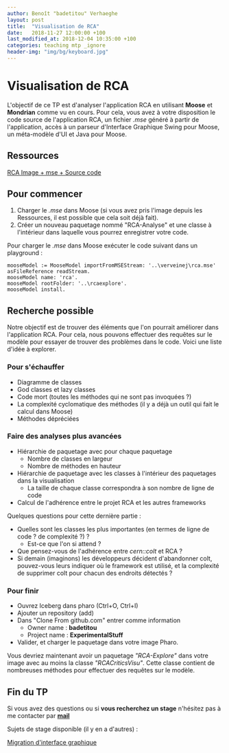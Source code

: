 ```yaml
---
author: Benoît "badetitou" Verhaeghe
layout: post
title:  "Visualisation de RCA"
date:   2018-11-27 12:00:00 +100
last_modified_at: 2018-12-04 10:35:00 +100
categories: teaching mtp _ignore
header-img: "img/bg/keyboard.jpg"
---
```


# Visualisation de RCA

L'objectif de ce TP est d'analyser l'application RCA en utilisant **Moose** et **Mondrian** comme vu en cours.
Pour cela, vous avez à votre disposition le code source de l'application RCA,
  un fichier _.mse_ généré à partir de l'application,
  accès à un parseur d'Interface Graphique Swing pour Moose,
  un méta-modèle d'UI et Java pour Moose.

## Ressources

[RCA Image + mse + Source code](../../../files/rcaexplore.zip)

## Pour commencer

1. Charger le _.mse_ dans Moose (si vous avez pris l'image depuis les Ressources, il est possible que cela soit déjà fait).
2. Créer un nouveau paquetage nommé "RCA-Analyse" et une classe à l'intérieur dans laquelle vous pourrez enregistrer votre code.

Pour charger le _.mse_ dans Moose exécuter le code suivant dans un playground :

```st
mooseModel := MooseModel importFromMSEStream: '..\verveinej\rca.mse' asFileReference readStream.
mooseModel name: 'rca'. 
mooseModel rootFolder: '..\rcaexplore'.
mooseModel install.
```

## Recherche possible

Notre objectif est de trouver des éléments que l'on pourrait améliorer dans l'application RCA.
Pour cela, nous pouvons effectuer des requêtes sur le modèle pour essayer de trouver des problèmes dans le code.
Voici une liste d'idée à explorer.

### Pour s'échauffer

- Diagramme de classes
- God classes et lazy classes
- Code mort (toutes les méthodes qui ne sont pas invoquées ?)
- La complexité cyclomatique des méthodes (il y a déjà un outil qui fait le calcul dans Moose)
- Méthodes dépréciées

### Faire des analyses plus avancées

- Hiérarchie de paquetage avec pour chaque paquetage
  - Nombre de classes en largeur
  - Nombre de méthodes en hauteur
- Hiérarchie de paquetage avec les classes à l'intérieur des paquetages dans la visualisation
  - La taille de chaque classe correspondra à son nombre de ligne de code
- Calcul de l'adhérence entre le projet RCA et les autres frameworks

Quelques questions pour cette dernière partie :

- Quelles sont les classes les plus importantes (en termes de ligne de code ? de complexité ?) ?
  - Est-ce que l'on si attend ?
- Que pensez-vous de l'adhérence entre _cern::colt_ et RCA ?
- Si demain (imaginons) les développeurs décident d'abandonner colt, pouvez-vous leurs indiquer où le framework est utilisé, et la complexité de supprimer colt pour chacun des endroits détectés ?

### Pour finir

- Ouvrez Iceberg dans pharo (Ctrl+O, Ctrl+I)
- Ajouter un repository (add)
- Dans "Clone From github.com" entrer comme information
  - Owner name : **badetitou**
  - Project name : **ExperimentalStuff**
- Valider, et charger le paquetage dans votre image Pharo.

Vous devriez maintenant avoir un paquetage _"RCA-Explore"_ dans votre image avec au moins la classe _"RCACriticsVisu"_.
Cette classe contient de nombreuses méthodes pour effectuer des requêtes sur le modèle.

## Fin du TP

Si vous avez des questions ou si **vous recherchez un stage** n'hésitez pas à me contacter par **[mail](mailto:badetitou@gmail.com)**

Sujets de stage disponible (il y en a d'autres) :

[Migration d'interface graphique](https://berger-levrault-career.talent-soft.com/offre-de-emploi/emploi-stage-developpement-d-un-gui-builder-h-f_59.aspx)